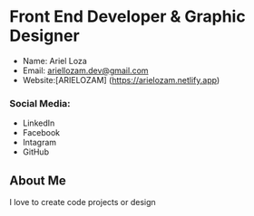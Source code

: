 # Front End Developer & Graphic Designer
 - Name: Ariel Loza
 - Email: ariellozam.dev@gmail.com
 - Website:[ARIELOZAM] (https://arielozam.netlify.app)
### Social Media:
- LinkedIn
- Facebook
- Intagram
- GitHub


## About Me
I love to create code projects or design
